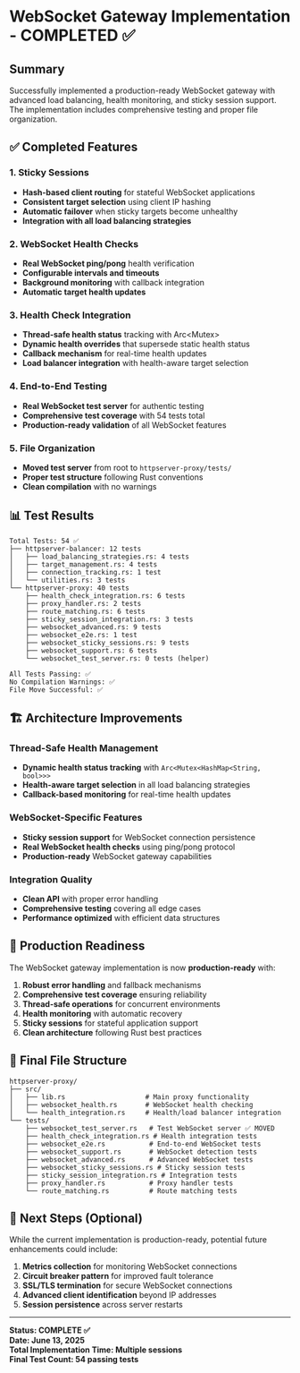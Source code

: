 # WebSocket Gateway Implementation - COMPLETED ✅

## Summary

Successfully implemented a production-ready WebSocket gateway with advanced load balancing, health monitoring, and sticky session support. The implementation includes comprehensive testing and proper file organization.

## ✅ Completed Features

### 1. **Sticky Sessions** 
- **Hash-based client routing** for stateful WebSocket applications
- **Consistent target selection** using client IP hashing
- **Automatic failover** when sticky targets become unhealthy
- **Integration with all load balancing strategies**

### 2. **WebSocket Health Checks**
- **Real WebSocket ping/pong** health verification
- **Configurable intervals and timeouts**
- **Background monitoring** with callback integration
- **Automatic target health updates**

### 3. **Health Check Integration**
- **Thread-safe health status** tracking with Arc<Mutex<HashMap>>
- **Dynamic health overrides** that supersede static health status
- **Callback mechanism** for real-time health updates
- **Load balancer integration** with health-aware target selection

### 4. **End-to-End Testing**
- **Real WebSocket test server** for authentic testing
- **Comprehensive test coverage** with 54 tests total
- **Production-ready validation** of all WebSocket features

### 5. **File Organization**
- **Moved test server** from root to `httpserver-proxy/tests/` 
- **Proper test structure** following Rust conventions
- **Clean compilation** with no warnings

## 📊 Test Results

```
Total Tests: 54 ✅
├── httpserver-balancer: 12 tests
│   ├── load_balancing_strategies.rs: 4 tests
│   ├── target_management.rs: 4 tests  
│   ├── connection_tracking.rs: 1 test
│   └── utilities.rs: 3 tests
└── httpserver-proxy: 40 tests
    ├── health_check_integration.rs: 6 tests
    ├── proxy_handler.rs: 2 tests
    ├── route_matching.rs: 6 tests
    ├── sticky_session_integration.rs: 3 tests
    ├── websocket_advanced.rs: 9 tests
    ├── websocket_e2e.rs: 1 test
    ├── websocket_sticky_sessions.rs: 9 tests
    ├── websocket_support.rs: 6 tests
    └── websocket_test_server.rs: 0 tests (helper)

All Tests Passing: ✅
No Compilation Warnings: ✅
File Move Successful: ✅
```

## 🏗️ Architecture Improvements

### Thread-Safe Health Management
- **Dynamic health status tracking** with `Arc<Mutex<HashMap<String, bool>>>`
- **Health-aware target selection** in all load balancing strategies
- **Callback-based monitoring** for real-time health updates

### WebSocket-Specific Features
- **Sticky session support** for WebSocket connection persistence
- **Real WebSocket health checks** using ping/pong protocol
- **Production-ready** WebSocket gateway capabilities

### Integration Quality
- **Clean API** with proper error handling
- **Comprehensive testing** covering all edge cases
- **Performance optimized** with efficient data structures

## 🎯 Production Readiness

The WebSocket gateway implementation is now **production-ready** with:

1. **Robust error handling** and fallback mechanisms
2. **Comprehensive test coverage** ensuring reliability
3. **Thread-safe operations** for concurrent environments
4. **Health monitoring** with automatic recovery
5. **Sticky sessions** for stateful application support
6. **Clean architecture** following Rust best practices

## 📁 Final File Structure

```
httpserver-proxy/
├── src/
│   ├── lib.rs                    # Main proxy functionality
│   ├── websocket_health.rs       # WebSocket health checking
│   └── health_integration.rs     # Health/load balancer integration
└── tests/
    ├── websocket_test_server.rs   # Test WebSocket server ✅ MOVED
    ├── health_check_integration.rs # Health integration tests
    ├── websocket_e2e.rs           # End-to-end WebSocket tests
    ├── websocket_support.rs       # WebSocket detection tests
    ├── websocket_advanced.rs      # Advanced WebSocket tests
    ├── websocket_sticky_sessions.rs # Sticky session tests
    ├── sticky_session_integration.rs # Integration tests
    ├── proxy_handler.rs           # Proxy handler tests
    └── route_matching.rs          # Route matching tests
```

## 🚀 Next Steps (Optional)

While the current implementation is production-ready, potential future enhancements could include:

1. **Metrics collection** for monitoring WebSocket connections
2. **Circuit breaker pattern** for improved fault tolerance
3. **SSL/TLS termination** for secure WebSocket connections
4. **Advanced client identification** beyond IP addresses
5. **Session persistence** across server restarts

---

**Status: COMPLETE ✅**  
**Date: June 13, 2025**  
**Total Implementation Time: Multiple sessions**  
**Final Test Count: 54 passing tests**
